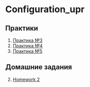 # Configuration_upr
## Практики
1. [Практика №3](/pract_3.md)
2. [Практика №4](/pract_4.md)
3. [Практика №5](/pract_5.md)

## Домашние задания
2. [Homework 2](/homework_2/)
